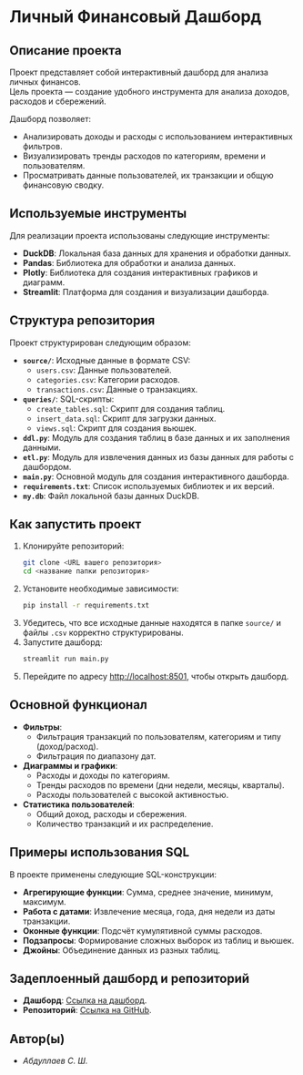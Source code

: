 
# Личный Финансовый Дашборд

## Описание проекта
Проект представляет собой интерактивный дашборд для анализа личных финансов.  
Цель проекта — создание удобного инструмента для анализа доходов, расходов и сбережений.  

Дашборд позволяет:
- Анализировать доходы и расходы с использованием интерактивных фильтров.
- Визуализировать тренды расходов по категориям, времени и пользователям.
- Просматривать данные пользователей, их транзакции и общую финансовую сводку.

## Используемые инструменты
Для реализации проекта использованы следующие инструменты:
- **DuckDB**: Локальная база данных для хранения и обработки данных.
- **Pandas**: Библиотека для обработки и анализа данных.
- **Plotly**: Библиотека для создания интерактивных графиков и диаграмм.
- **Streamlit**: Платформа для создания и визуализации дашборда.

## Структура репозитория
Проект структурирован следующим образом:
- **`source/`**: Исходные данные в формате CSV:
  - `users.csv`: Данные пользователей.
  - `categories.csv`: Категории расходов.
  - `transactions.csv`: Данные о транзакциях.
- **`queries/`**: SQL-скрипты:
  - `create_tables.sql`: Скрипт для создания таблиц.
  - `insert_data.sql`: Скрипт для загрузки данных.
  - `views.sql`: Скрипт для создания вьюшек.
- **`ddl.py`**: Модуль для создания таблиц в базе данных и их заполнения данными.
- **`etl.py`**: Модуль для извлечения данных из базы данных для работы с дашбордом.
- **`main.py`**: Основной модуль для создания интерактивного дашборда.
- **`requirements.txt`**: Список используемых библиотек и их версий.
- **`my.db`**: Файл локальной базы данных DuckDB.

## Как запустить проект
1. Клонируйте репозиторий:
   ```bash
   git clone <URL вашего репозитория>
   cd <название папки репозитория>
   ```
2. Установите необходимые зависимости:
   ```bash
   pip install -r requirements.txt
   ```
3. Убедитесь, что все исходные данные находятся в папке `source/` и файлы `.csv` корректно структурированы.
4. Запустите дашборд:
   ```bash
   streamlit run main.py
   ```
5. Перейдите по адресу [http://localhost:8501](http://localhost:8501), чтобы открыть дашборд.

## Основной функционал
- **Фильтры**:
  - Фильтрация транзакций по пользователям, категориям и типу (доход/расход).
  - Фильтрация по диапазону дат.
- **Диаграммы и графики**:
  - Расходы и доходы по категориям.
  - Тренды расходов по времени (дни недели, месяцы, кварталы).
  - Расходы пользователей с высокой активностью.
- **Статистика пользователей**:
  - Общий доход, расходы и сбережения.
  - Количество транзакций и их распределение.

## Примеры использования SQL
В проекте применены следующие SQL-конструкции:
- **Агрегирующие функции**: Сумма, среднее значение, минимум, максимум.
- **Работа с датами**: Извлечение месяца, года, дня недели из даты транзакции.
- **Оконные функции**: Подсчёт кумулятивной суммы расходов.
- **Подзапросы**: Формирование сложных выборок из таблиц и вьюшек.
- **Джойны**: Объединение данных из разных таблиц.

## Задеплоенный дашборд и репозиторий
- **Дашборд**: [Ссылка на дашборд](https://financial-dashboard-hqghsu2jw6gz9hohzaq2eu.streamlit.app/).
- **Репозиторий**: [Ссылка на GitHub](https://github.com/sheather666/Financial-Dashboard).

## Автор(ы)
- *Абдуллаев С. Ш.*
